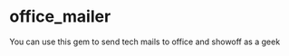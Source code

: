office_mailer
=============

You can use this gem to send tech mails to office and showoff as a geek